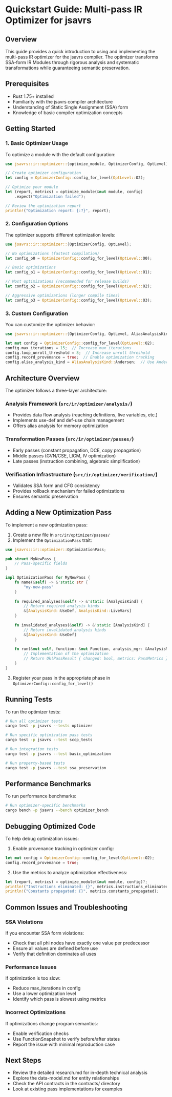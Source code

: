 # Quickstart Guide: Multi-pass IR Optimizer for jsavrs

## Overview
This guide provides a quick introduction to using and implementing the multi-pass IR optimizer for the jsavrs compiler. The optimizer transforms SSA-form IR Modules through rigorous analysis and systematic transformations while guaranteeing semantic preservation.

## Prerequisites
- Rust 1.75+ installed
- Familiarity with the jsavrs compiler architecture
- Understanding of Static Single Assignment (SSA) form
- Knowledge of basic compiler optimization concepts

## Getting Started

### 1. Basic Optimizer Usage

To optimize a module with the default configuration:

```rust
use jsavrs::ir::optimizer::{optimize_module, OptimizerConfig, OptLevel};

// Create optimizer configuration
let config = OptimizerConfig::config_for_level(OptLevel::O2);

// Optimize your module
let (report, metrics) = optimize_module(&mut module, config)
    .expect("Optimization failed");

// Review the optimization report
println!("Optimization report: {:?}", report);
```

### 2. Configuration Options

The optimizer supports different optimization levels:

```rust
use jsavrs::ir::optimizer::{OptimizerConfig, OptLevel};

// No optimizations (fastest compilation)
let config_o0 = OptimizerConfig::config_for_level(OptLevel::O0);

// Basic optimizations
let config_o1 = OptimizerConfig::config_for_level(OptLevel::O1);

// Most optimizations (recommended for release builds)
let config_o2 = OptimizerConfig::config_for_level(OptLevel::O2);

// Aggressive optimizations (longer compile times)
let config_o3 = OptimizerConfig::config_for_level(OptLevel::O3);
```

### 3. Custom Configuration

You can customize the optimizer behavior:

```rust
use jsavrs::ir::optimizer::{OptimizerConfig, OptLevel, AliasAnalysisKind};

let mut config = OptimizerConfig::config_for_level(OptLevel::O2);
config.max_iterations = 15;  // Increase max iterations
config.loop_unroll_threshold = 8;  // Increase unroll threshold
config.record_provenance = true;  // Enable optimization tracking
config.alias_analysis_kind = AliasAnalysisKind::Andersen;  // Use Andersen analysis
```

## Architecture Overview

The optimizer follows a three-layer architecture:

### Analysis Framework (`src/ir/optimizer/analysis/`)
- Provides data flow analysis (reaching definitions, live variables, etc.)
- Implements use-def and def-use chain management
- Offers alias analysis for memory optimization

### Transformation Passes (`src/ir/optimizer/passes/`)
- Early passes (constant propagation, DCE, copy propagation)
- Middle passes (GVN/CSE, LICM, IV optimization)
- Late passes (instruction combining, algebraic simplification)

### Verification Infrastructure (`src/ir/optimizer/verification/`)
- Validates SSA form and CFG consistency
- Provides rollback mechanism for failed optimizations
- Ensures semantic preservation

## Adding a New Optimization Pass

To implement a new optimization pass:

1. Create a new file in `src/ir/optimizer/passes/`
2. Implement the `OptimizationPass` trait:

```rust
use jsavrs::ir::optimizer::OptimizationPass;

pub struct MyNewPass {
    // Pass-specific fields
}

impl OptimizationPass for MyNewPass {
    fn name(&self) -> &'static str {
        "my-new-pass"
    }
    
    fn required_analyses(&self) -> &'static [AnalysisKind] {
        // Return required analysis kinds
        &[AnalysisKind::UseDef, AnalysisKind::LiveVars]
    }
    
    fn invalidated_analyses(&self) -> &'static [AnalysisKind] {
        // Return invalidated analysis kinds
        &[AnalysisKind::UseDef]
    }
    
    fn run(&mut self, function: &mut Function, analysis_mgr: &AnalysisManager) -> Result<PassResult, PassError> {
        // Implementation of the optimization
        // Return Ok(PassResult { changed: bool, metrics: PassMetrics })
    }
}
```

3. Register your pass in the appropriate phase in `OptimizerConfig::config_for_level()`

## Running Tests

To run the optimizer tests:

```bash
# Run all optimizer tests
cargo test -p jsavrs --tests optimizer

# Run specific optimization pass tests
cargo test -p jsavrs --test sccp_tests

# Run integration tests
cargo test -p jsavrs --test basic_optimization

# Run property-based tests
cargo test -p jsavrs --test ssa_preservation
```

## Performance Benchmarks

To run performance benchmarks:

```bash
# Run optimizer-specific benchmarks
cargo bench -p jsavrs --bench optimizer_bench
```

## Debugging Optimized Code

To help debug optimization issues:

1. Enable provenance tracking in optimizer config:

```rust
let mut config = OptimizerConfig::config_for_level(OptLevel::O2);
config.record_provenance = true;
```

2. Use the metrics to analyze optimization effectiveness:

```rust
let (report, metrics) = optimize_module(&mut module, config)?;
println!("Instructions eliminated: {}", metrics.instructions_eliminated);
println!("Constants propagated: {}", metrics.constants_propagated);
```

## Common Issues and Troubleshooting

### SSA Violations
If you encounter SSA form violations:
- Check that all phi nodes have exactly one value per predecessor
- Ensure all values are defined before use
- Verify that definition dominates all uses

### Performance Issues
If optimization is too slow:
- Reduce max_iterations in config
- Use a lower optimization level
- Identify which pass is slowest using metrics

### Incorrect Optimizations
If optimizations change program semantics:
- Enable verification checks
- Use FunctionSnapshot to verify before/after states
- Report the issue with minimal reproduction case

## Next Steps

- Review the detailed research.md for in-depth technical analysis
- Explore the data-model.md for entity relationships
- Check the API contracts in the contracts/ directory
- Look at existing pass implementations for examples